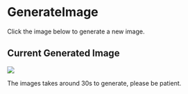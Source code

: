 # GenerateImage
Click the image below to generate a new image.
## Current Generated Image
[<img src='https://fileserver.matissetec.dev/output/similarImages/630649313860780043/6972157730/6972157730/png'>](https://github.com/MatissesProjects/GenerateImage/issues/new?title=Transform: )

The images takes around 30s to generate, please be patient.